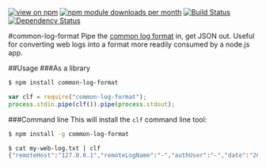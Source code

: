 [![view on npm](http://img.shields.io/npm/v/common-log-format.svg)](https://www.npmjs.org/package/common-log-format)
[![npm module downloads per month](http://img.shields.io/npm/dm/common-log-format.svg)](https://www.npmjs.org/package/common-log-format)
[![Build Status](https://travis-ci.org/75lb/common-log-format.svg?branch=master)](https://travis-ci.org/75lb/common-log-format)
[![Dependency Status](https://david-dm.org/75lb/common-log-format.svg)](https://david-dm.org/75lb/common-log-format)

#common-log-format
Pipe the [common log format](http://en.wikipedia.org/wiki/Common_Log_Format) in, get JSON out. Useful for converting web logs into a format more readily consumed by a node.js app. 

##Usage
###As a library
```sh
$ npm install common-log-format
```

```js
var clf = require("common-log-format");
process.stdin.pipe(clf()).pipe(process.stdout);
```

###Command line
This will install the `clf` command line tool:
```sh
$ npm install -g common-log-format
```

```sh
$ cat my-web-log.txt | clf
{"remoteHost":"127.0.0.1","remoteLogName":"-","authUser":"-","date":"2014-06-11T16:05:26.000Z","request":"GET /package.json HTTP/1.1","status":200,"bytes":733}{"remoteHost":"127.0.0.1","remoteLogName":"-","authUser":"-","date":"2014-06-11T16:05:26.000Z","request":"GET /package.json HTTP/1.1","status":200,"bytes":733}{"remoteHost":"127.0.0.1","remoteLogName":"-","authUser":"-","date":"2014-06-11T16:05:26.000Z","request":"GET /package.json HTTP/1.1","status":200,"bytes":733}{"remoteHost":"127.0.0.1","remoteLogName":"-","authUser":"-","date":"2014-06-11T16:05:27.000Z","request":"GET /package.json HTTP/1.1","status":200,"bytes":733}{"remoteHost":"127.0.0.1","remoteLogName":"-","authUser":"-","date":"2014-06-11T16:05:27.000Z","request":"GET /package.json HTTP/1.1","status":200,"bytes":733}
```

